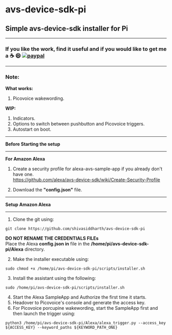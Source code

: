 # avs-device-sdk-pi
## Simple avs-device-sdk installer for Pi   

*******************************************************************************************************************************
### **If you like the work, find it useful and if you would like to get me a :coffee: :smile:** [![paypal](https://www.paypalobjects.com/en_US/i/btn/btn_donate_LG.gif)](https://www.paypal.com/cgi-bin/webscr?cmd=_s-xclick&hosted_button_id=7GH3YDCHZ36QN)  

*******************************************************************************************************************************
### Note:
**What works:**    
1. Picovoice wakewording.   

**WIP:**    
1. Indicators.   
2. Options to switch between pushbutton and Picovoice triggers.     
3. Autostart on boot.    
****************************************************************
**Before Starting the setup**
****************************************************************

**For Amazon Alexa**  
1. Create a security profile for alexa-avs-sample-app if you already don't have one.  
https://github.com/alexa/avs-device-sdk/wiki/Create-Security-Profile  

2. Download the **"config.json"** file.


***************************************************************
**Setup Amazon Alexa**     
***************************************************************
1. Clone the git using:
```
git clone https://github.com/shivasiddharth/avs-device-sdk-pi  
```    
**DO NOT RENAME THE CREDENTIALS FILEs**     
Place the Alexa **config.json in** file in the  **/home/pi/avs-device-sdk-pi/Alexa** directory.        

2. Make the installer executable using:
```
sudo chmod +x /home/pi/avs-device-sdk-pi/scripts/installer.sh  
```    
3. Install the assistant using the following:         
```
sudo /home/pi/avs-device-sdk-pi/scripts/installer.sh  
```      
4. Start the Alexa SampleApp and Authorize the first time it starts.    
5. Headover to Picovoice's console and generate the access key.   
6. For Picovoice porcupine wakewording, start the SampleApp first and then launch the trigger using:   
```    
python3 /home/pi/avs-device-sdk-pi/Alexa/alexa_trigger.py --access_key ${ACCESS_KEY} --keyword_paths ${KEYWORD_PATH_ONE}

